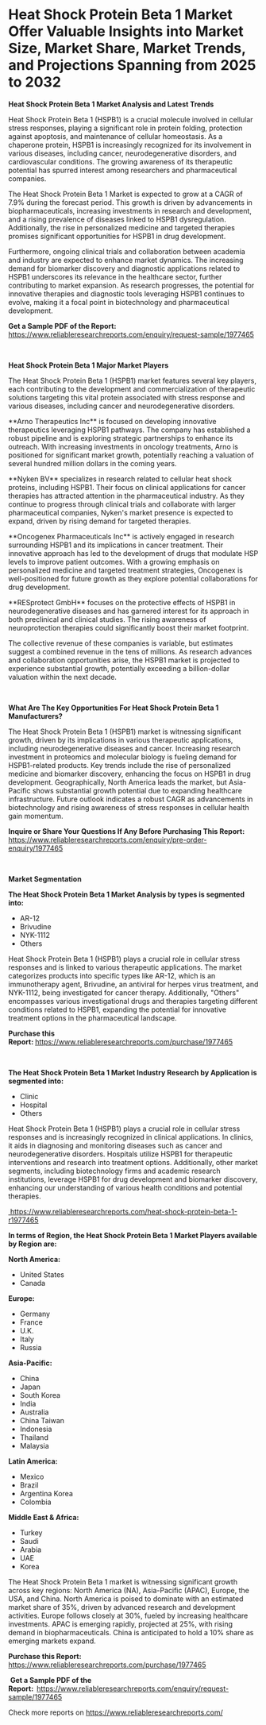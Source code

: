 <p><h1>Heat Shock Protein Beta 1 Market Offer Valuable Insights into Market Size, Market Share, Market Trends, and Projections Spanning from 2025 to 2032</h1></p><p><strong>Heat Shock Protein Beta 1 Market Analysis and Latest Trends</strong></p>
<p><p>Heat Shock Protein Beta 1 (HSPB1) is a crucial molecule involved in cellular stress responses, playing a significant role in protein folding, protection against apoptosis, and maintenance of cellular homeostasis. As a chaperone protein, HSPB1 is increasingly recognized for its involvement in various diseases, including cancer, neurodegenerative disorders, and cardiovascular conditions. The growing awareness of its therapeutic potential has spurred interest among researchers and pharmaceutical companies.</p><p>The Heat Shock Protein Beta 1 Market is expected to grow at a CAGR of 7.9% during the forecast period. This growth is driven by advancements in biopharmaceuticals, increasing investments in research and development, and a rising prevalence of diseases linked to HSPB1 dysregulation. Additionally, the rise in personalized medicine and targeted therapies promises significant opportunities for HSPB1 in drug development.</p><p>Furthermore, ongoing clinical trials and collaboration between academia and industry are expected to enhance market dynamics. The increasing demand for biomarker discovery and diagnostic applications related to HSPB1 underscores its relevance in the healthcare sector, further contributing to market expansion. As research progresses, the potential for innovative therapies and diagnostic tools leveraging HSPB1 continues to evolve, making it a focal point in biotechnology and pharmaceutical development.</p></p>
<p><strong>Get a Sample PDF of the Report:&nbsp;</strong> <a href="https://www.reliableresearchreports.com/enquiry/request-sample/1977465?utm_campaign=2756&utm_medium=2&utm_source=Github&utm_content=ia&utm_term=08032025&utm_id=heat-shock-protein-beta-1">https://www.reliableresearchreports.com/enquiry/request-sample/1977465</a></p>
<p>&nbsp;</p>
<p><strong>Heat Shock Protein Beta 1 Major Market Players</strong></p>
<p><p>The Heat Shock Protein Beta 1 (HSPB1) market features several key players, each contributing to the development and commercialization of therapeutic solutions targeting this vital protein associated with stress response and various diseases, including cancer and neurodegenerative disorders.</p><p>**Arno Therapeutics Inc** is focused on developing innovative therapeutics leveraging HSPB1 pathways. The company has established a robust pipeline and is exploring strategic partnerships to enhance its outreach. With increasing investments in oncology treatments, Arno is positioned for significant market growth, potentially reaching a valuation of several hundred million dollars in the coming years.</p><p>**Nyken BV** specializes in research related to cellular heat shock proteins, including HSPB1. Their focus on clinical applications for cancer therapies has attracted attention in the pharmaceutical industry. As they continue to progress through clinical trials and collaborate with larger pharmaceutical companies, Nyken's market presence is expected to expand, driven by rising demand for targeted therapies.</p><p>**Oncogenex Pharmaceuticals Inc** is actively engaged in research surrounding HSPB1 and its implications in cancer treatment. Their innovative approach has led to the development of drugs that modulate HSP levels to improve patient outcomes. With a growing emphasis on personalized medicine and targeted treatment strategies, Oncogenex is well-positioned for future growth as they explore potential collaborations for drug development.</p><p>**RESprotect GmbH** focuses on the protective effects of HSPB1 in neurodegenerative diseases and has garnered interest for its approach in both preclinical and clinical studies. The rising awareness of neuroprotection therapies could significantly boost their market footprint.</p><p>The collective revenue of these companies is variable, but estimates suggest a combined revenue in the tens of millions. As research advances and collaboration opportunities arise, the HSPB1 market is projected to experience substantial growth, potentially exceeding a billion-dollar valuation within the next decade.</p></p>
<p>&nbsp;</p>
<p><strong>What Are The Key Opportunities For Heat Shock Protein Beta 1 Manufacturers?</strong></p>
<p><p>The Heat Shock Protein Beta 1 (HSPB1) market is witnessing significant growth, driven by its implications in various therapeutic applications, including neurodegenerative diseases and cancer. Increasing research investment in proteomics and molecular biology is fueling demand for HSPB1-related products. Key trends include the rise of personalized medicine and biomarker discovery, enhancing the focus on HSPB1 in drug development. Geographically, North America leads the market, but Asia-Pacific shows substantial growth potential due to expanding healthcare infrastructure. Future outlook indicates a robust CAGR as advancements in biotechnology and rising awareness of stress responses in cellular health gain momentum.</p></p>
<p><strong>Inquire or Share Your Questions If Any Before Purchasing This Report:</strong> <a href="https://www.reliableresearchreports.com/enquiry/pre-order-enquiry/1977465?utm_campaign=2756&utm_medium=2&utm_source=Github&utm_content=ia&utm_term=08032025&utm_id=heat-shock-protein-beta-1">https://www.reliableresearchreports.com/enquiry/pre-order-enquiry/1977465</a></p>
<p>&nbsp;</p>
<p><strong>Market Segmentation</strong></p>
<p><strong>The Heat Shock Protein Beta 1 Market Analysis by types is segmented into:</strong></p>
<p><ul><li>AR-12</li><li>Brivudine</li><li>NYK-1112</li><li>Others</li></ul></p>
<p><p>Heat Shock Protein Beta 1 (HSPB1) plays a crucial role in cellular stress responses and is linked to various therapeutic applications. The market categorizes products into specific types like AR-12, which is an immunotherapy agent, Brivudine, an antiviral for herpes virus treatment, and NYK-1112, being investigated for cancer therapy. Additionally, "Others" encompasses various investigational drugs and therapies targeting different conditions related to HSPB1, expanding the potential for innovative treatment options in the pharmaceutical landscape.</p></p>
<p><strong>Purchase this Report:&nbsp;</strong><a href="https://www.reliableresearchreports.com/purchase/1977465?utm_campaign=2756&utm_medium=2&utm_source=Github&utm_content=ia&utm_term=08032025&utm_id=heat-shock-protein-beta-1">https://www.reliableresearchreports.com/purchase/1977465</a></p>
<p>&nbsp;</p>
<p><strong>The Heat Shock Protein Beta 1 Market Industry Research by Application is segmented into:</strong></p>
<p><ul><li>Clinic</li><li>Hospital</li><li>Others</li></ul></p>
<p><p>Heat Shock Protein Beta 1 (HSPB1) plays a crucial role in cellular stress responses and is increasingly recognized in clinical applications. In clinics, it aids in diagnosing and monitoring diseases such as cancer and neurodegenerative disorders. Hospitals utilize HSPB1 for therapeutic interventions and research into treatment options. Additionally, other market segments, including biotechnology firms and academic research institutions, leverage HSPB1 for drug development and biomarker discovery, enhancing our understanding of various health conditions and potential therapies.</p></p>
<p><a href="https://www.reliableresearchreports.com/heat-shock-protein-beta-1-r1977465?utm_campaign=2756&utm_medium=2&utm_source=Github&utm_content=ia&utm_term=08032025&utm_id=heat-shock-protein-beta-1">&nbsp;https://www.reliableresearchreports.com/heat-shock-protein-beta-1-r1977465</a></p>
<p><strong>In terms of Region, the Heat Shock Protein Beta 1 Market Players available by Region are:</strong></p>
<p>
    <p> <strong> North America: </strong>
        <ul>
            <li>United States</li>
            <li>Canada</li>
        </ul>
        </p> 
    <p> <strong> Europe: </strong>
        <ul>
            <li>Germany</li>
            <li>France</li>
            <li>U.K.</li>
            <li>Italy</li>
            <li>Russia</li>
        </ul>
        </p> 
    <p> <strong> Asia-Pacific: </strong>
        <ul>
            <li>China</li>
            <li>Japan</li>
            <li>South Korea</li>
            <li>India</li>
            <li>Australia</li>
            <li>China Taiwan</li>
            <li>Indonesia</li>
            <li>Thailand</li>
            <li>Malaysia</li>
        </ul>
        </p> 
    <p> <strong> Latin America: </strong>
        <ul>
            <li>Mexico</li>
            <li>Brazil</li>
            <li>Argentina Korea</li>
            <li>Colombia</li>
        </ul>
        </p> 
    <p> <strong> Middle East & Africa: </strong>
        <ul>
            <li>Turkey</li>
            <li>Saudi</li>
            <li>Arabia</li>
            <li>UAE</li>
            <li>Korea</li>
        </ul>
    </p>
    </p>
<p><p>The Heat Shock Protein Beta 1 market is witnessing significant growth across key regions: North America (NA), Asia-Pacific (APAC), Europe, the USA, and China. North America is poised to dominate with an estimated market share of 35%, driven by advanced research and development activities. Europe follows closely at 30%, fueled by increasing healthcare investments. APAC is emerging rapidly, projected at 25%, with rising demand in biopharmaceuticals. China is anticipated to hold a 10% share as emerging markets expand.</p></p>
<p><strong>Purchase this Report: </strong><a href="https://www.reliableresearchreports.com/purchase/1977465?utm_campaign=2756&utm_medium=2&utm_source=Github&utm_content=ia&utm_term=08032025&utm_id=heat-shock-protein-beta-1">https://www.reliableresearchreports.com/purchase/1977465</a></p>
<p>&nbsp;<strong>Get a Sample PDF of the Report:&nbsp;&nbsp;</strong><a href="https://www.reliableresearchreports.com/enquiry/request-sample/1977465?utm_campaign=2756&utm_medium=2&utm_source=Github&utm_content=ia&utm_term=08032025&utm_id=heat-shock-protein-beta-1">https://www.reliableresearchreports.com/enquiry/request-sample/1977465</a></p>
<p><strong></strong></p>
<p>Check more reports on <a href="https://www.reliableresearchreports.com/?utm_campaign=2756&utm_medium=2&utm_source=Github&utm_content=ia&utm_term=08032025&utm_id=heat-shock-protein-beta-1">https://www.reliableresearchreports.com/</a></p>
